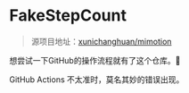 # FakeStepCount

> 源项目地址：[xunichanghuan/mimotion](https://github.com/xunichanghuan/mimotion)

想尝试一下GitHub的操作流程就有了这个仓库。🍺

GitHub Actions 不太准时，莫名其妙的错误出现。